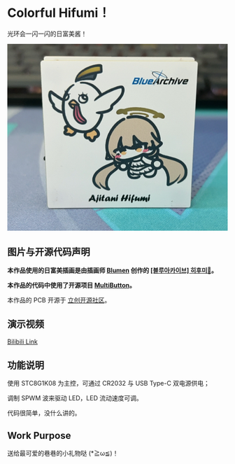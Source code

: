 # Colorful Hifumi！

光环会一闪一闪的日富美酱！

![效果图](./images/img1.png)

## 图片与开源代码声明

**本作品使用的日富美插画是由插画师 [Blumen](https://www.pixiv.net/users/70110086) 创作的 [[블루아카이브] 히후미🎣](https://www.pixiv.net/artworks/113461438)。**

**本作品的代码中使用了开源项目 [MultiButton](https://github.com/0x1abin/MultiButton)。**

本作品的 PCB 开源于 [立创开源社区](https://oshwhub.com/dt9025a/colorful_hifumi_back)。

## 演示视频

[Bilibili Link](https://www.bilibili.com/video/BV1DG411v7Y5/)

## 功能说明

使用 STC8G1K08 为主控，可通过 CR2032 与 USB Type-C 双电源供电；

调制 SPWM 波来驱动 LED，LED 流动速度可调。

代码很简单，没什么讲的。

## Work Purpose

送给最可爱的巷巷的小礼物哒 (*≧ω≦)！
